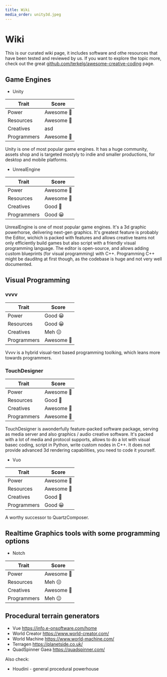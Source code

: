 ```yaml
---
title: Wiki
media_order: unity3d.jpeg
---
```


# Wiki

This is our curated wiki page, it includes software and othe resources that have been tested and reviewed by us. If you want to explore the topic more, check out the great [github.com/terkelg/awesome-creative-coding](https://github.com/terkelg/awesome-creative-coding) page.


## Game Engines

* Unity

| Trait | Score |
| ------ | ----------- |
| Power | Awesome 🤩 |
| Resources | Awesome 🤩 |
| Creatives | asd |
| Programmers | Awesome 🤩 |  

Unity is one of most popular game engines. It has a huge community, assets shop and is targeted mostyly to indie and smaller productions, for desktop and mobile platforms. 
  
* UnrealEngine

| Trait | Score |
| ------ | ----------- |
| Power | Awesome 🤩 |
| Resources | Awesome 🤩 |
| Creatives | Good 🤩 |
| Programmers | Good 😀 |  

UnrealEngine is one of most popular game engines. It's a 3d graphic powerhorse, delivering next-gen graphics. It's greatest feature is probably the Editor, wichich is packed with features and allows creative teams not only efficiently build games but also script with a friendly visual programming language. The editor is open-source, and allows adding custom blueprints (for visual programming) with C++. Programming C++ might be dauditng at first though, as the codebase is huge and not very well documented.

## Visual Programming

### vvvv

| Trait | Score |
| ------ | ----------- |
| Power | Good 😀 |
| Resources | Good 😀 |
| Creatives | Meh 😐 |
| Programmers | Awesome 🤩 |  

Vvvv is a hybrid visual-text based programming toolking, which leans more towards programmers. 

### TouchDesigner

| Trait | Score |
| ------ | ----------- |
| Power | Awesome 🤩 |
| Resources | Good 🤩 |
| Creatives | Awesome 🤩 |
| Programmers | Awesome 🤩 |  

TouchDesigner is awonderfully feature-packed software package, serving as media server and also graphics / audio creative software. It's packed with a lot of media and protocol supports, allows to do a lot with visual basec coding, script in Python, write custom nodes in C++. It does not provide advanced 3d rendering capabilities, you need to code it yourself.

* Vuo

| Trait | Score |
| ------ | ----------- |
| Power | Awesome 🤩 |
| Resources | Awesome 🤩 |
| Creatives | Good 🤩 |
| Programmers | Good 😀 |  

A worthy successor to QuartzComposer.

## Realtime Graphics tools with some programming options

* Notch

| Trait | Score |
| ------ | ----------- |
| Power | Awesome 🤩 |
| Resources | Meh 😐 |
| Creatives | Awesome 🤩 |
| Programmers | Meh 😐 |  

## Procedural terrain generators

* Vue https://info.e-onsoftware.com/home
* World Creator https://www.world-creator.com/
* World Machine https://www.world-machine.com/
* Terragen https://planetside.co.uk/
* QuadSpinner Gaea https://quadspinner.com/

Also check:

* Houdini - general procedural powerhouse